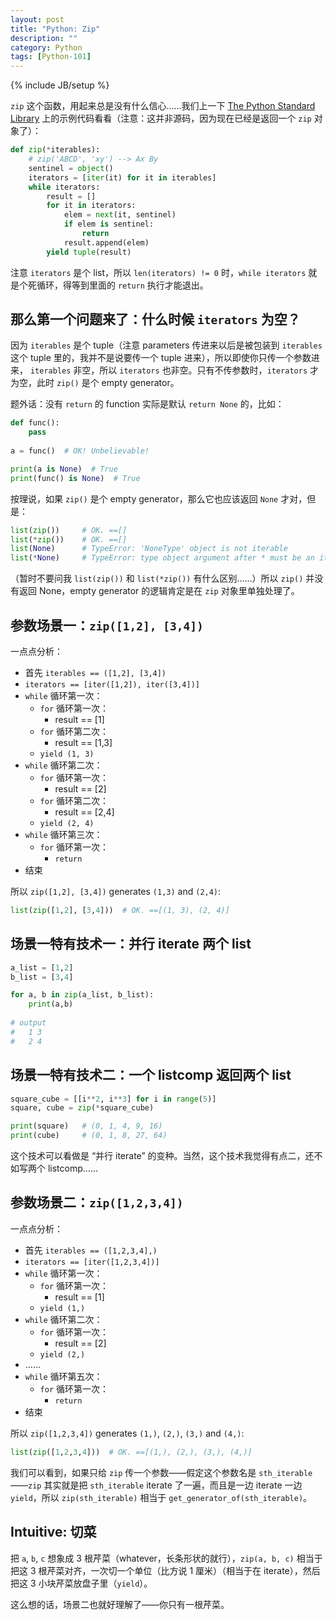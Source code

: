 ```yaml
---
layout: post
title: "Python: Zip"
description: ""
category: Python
tags: [Python-101]
---
```

{% include JB/setup %}

`zip` 这个函数，用起来总是没有什么信心……我们上一下 [The Python Standard Library](https://docs.python.org/3/library/functions.html#zip) 上的示例代码看看（注意：这并非源码，因为现在已经是返回一个 `zip` 对象了）：

```python
def zip(*iterables):
    # zip('ABCD', 'xy') --> Ax By
    sentinel = object()
    iterators = [iter(it) for it in iterables]
    while iterators:
        result = []
        for it in iterators:
            elem = next(it, sentinel)
            if elem is sentinel:
                return
            result.append(elem)
        yield tuple(result)
```

注意 `iterators` 是个 list，所以 `len(iterators) != 0` 时，`while iterators` 就是个死循环，得等到里面的 `return` 执行才能退出。

## 那么第一个问题来了：什么时候 `iterators` 为空？

因为 `iterables` 是个 tuple（注意 parameters 传进来以后是被包装到 `iterables` 这个 tuple 里的，我并不是说要传一个 tuple 进来），所以即使你只传一个参数进来， `iterables` 非空，所以 `iterators` 也非空。只有不传参数时，`iterators` 才为空，此时 `zip()` 是个 empty generator。

题外话：没有 `return` 的 function 实际是默认 `return None` 的，比如：

```python
def func():
    pass
    
a = func()  # OK! Unbelievable!

print(a is None)  # True
print(func() is None)  # True
```

按理说，如果 `zip()` 是个 empty generator，那么它也应该返回 `None` 才对，但是：

```python
list(zip())     # OK. ==[]
list(*zip())    # OK. ==[]
list(None)      # TypeError: 'NoneType' object is not iterable
list(*None)     # TypeError: type object argument after * must be an iterable, not NoneType
```

（暂时不要问我 `list(zip())` 和 `list(*zip())` 有什么区别……）所以 `zip()` 并没有返回 None，empty generator 的逻辑肯定是在 `zip` 对象里单独处理了。

## 参数场景一：`zip([1,2], [3,4])`

一点点分析：

- 首先 `iterables == ([1,2], [3,4])`
- `iterators == [iter([1,2]), iter([3,4])]`
- `while` 循环第一次：
    - `for` 循环第一次：
        - result == [1]
    - `for` 循环第二次：
        - result == [1,3]
    - `yield (1, 3)`
- `while` 循环第二次：
    - `for` 循环第一次：
        - result == [2]
    - `for` 循环第二次：
        - result == [2,4]
    - `yield (2, 4)`
- `while` 循环第三次：
    - `for` 循环第一次：
        - `return`
- 结束

所以 `zip([1,2], [3,4])` generates `(1,3)` and `(2,4)`:

```python
list(zip([1,2], [3,4]))  # OK. ==[(1, 3), (2, 4)]
```

## 场景一特有技术一：并行 iterate 两个 list

```python
a_list = [1,2]
b_list = [3,4]

for a, b in zip(a_list, b_list):
    print(a,b)
    
# output
#   1 3
#   2 4
```

## 场景一特有技术二：一个 listcomp 返回两个 list

```python
square_cube = [[i**2, i**3] for i in range(5)]
square, cube = zip(*square_cube)

print(square)   # (0, 1, 4, 9, 16)
print(cube)     # (0, 1, 8, 27, 64)
```

这个技术可以看做是 “并行 iterate” 的变种。当然，这个技术我觉得有点二，还不如写两个 listcomp……

## 参数场景二：`zip([1,2,3,4])`

一点点分析：

- 首先 `iterables == ([1,2,3,4],)`
- `iterators == [iter([1,2,3,4])]`
- `while` 循环第一次：
    - `for` 循环第一次：
        - result == [1]
    - `yield (1,)`
- `while` 循环第二次：
    - `for` 循环第一次：
        - result == [2]
    - `yield (2,)`
- ……
- `while` 循环第五次：
    - `for` 循环第一次：
        - `return`
- 结束

所以 `zip([1,2,3,4])` generates `(1,)`, `(2,)`, `(3,)` and `(4,)`:

```python
list(zip([1,2,3,4]))  # OK. ==[(1,), (2,), (3,), (4,)]
```

我们可以看到，如果只给 `zip` 传一个参数——假定这个参数名是 `sth_iterable`——`zip` 其实就是把 `sth_iterable` iterate 了一遍，而且是一边 iterate 一边 `yield`，所以 `zip(sth_iterable)` 相当于 `get_generator_of(sth_iterable)`。

## Intuitive: 切菜

把 `a`, `b`, `c` 想象成 3 根芹菜（whatever，长条形状的就行），`zip(a, b, c)` 相当于把这 3 根芹菜对齐，一次切一个单位（比方说 1 厘米）（相当于在 iterate），然后把这 3 小块芹菜放盘子里（`yield`）。

这么想的话，场景二也就好理解了——你只有一根芹菜。
